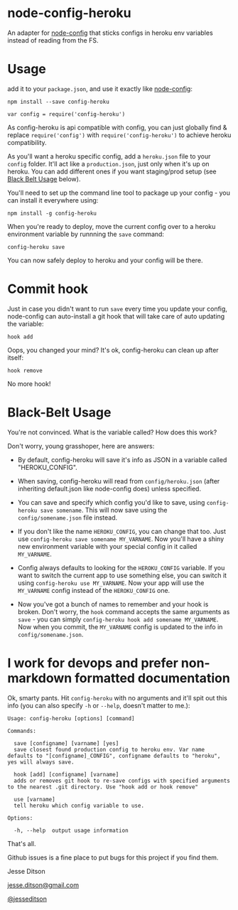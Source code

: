 node-config-heroku
==================

An adapter for [node-config](https://github.com/lorenwest/node-config) that sticks configs in heroku env variables instead of reading from the FS.

Usage
=====

add it to your `package.json`, and use it exactly like [node-config](https://github.com/lorenwest/node-config):

    npm install --save config-heroku

    var config = require('config-heroku')

As config-heroku is api compatible with config, you can just globally find & replace `require('config')` with `require('config-heroku')` to achieve heroku compatibility.

As you'll want a heroku specific config, add a `heroku.json` file to your `config` folder. It'll act like a `production.json`, just only when it's up on heroku. You can add different ones if you want staging/prod setup (see [Black Belt Usage](#Black-Belt-Usage) below).

You'll need to set up the command line tool to package up your config - you can install it everywhere using:

    npm install -g config-heroku

When you're ready to deploy, move the current config over to a heroku environment variable by runnning the `save` command:

    config-heroku save

You can now safely deploy to heroku and your config will be there.

Commit hook
===========

Just in case you didn't want to run `save` every time you update your config, node-config can auto-install a git hook that will take care of auto updating the variable:

    hook add

Oops, you changed your mind? It's ok, config-heroku can clean up after itself:

    hook remove

No more hook!

Black-Belt Usage
================

You're not convinced. What is the variable called? How does this work?

Don't worry, young grasshoper, here are answers:

- By default, config-heroku will save it's info as JSON in a variable called "HEROKU_CONFIG".

- When saving, config-heroku will read from `config/heroku.json` (after inheriting default.json like node-config does) unless specified.

- You can save and specify which config you'd like to save, using `config-heroku save somename`. This will now save using the `config/somename.json` file instead.

- If you don't like the name `HEROKU_CONFIG`, you can change that too. Just use `config-heroku save somename MY_VARNAME`. Now you'll have a shiny new environment variable with your special config in it called `MY_VARNAME`.

- Config always defaults to looking for the `HEROKU_CONFIG` variable. If you want to switch the current app to use something else, you can switch it using `config-heroku use MY_VARNAME`. Now your app will use the `MY_VARNAME` config instead of the `HEROKU_CONFIG` one.

- Now you've got a bunch of names to remember and your hook is broken. Don't worry, the `hook` command accepts the same arguments as `save` - you can simply `config-heroku hook add somename MY_VARNAME`. Now when you commit, the `MY_VARNAME` config is updated to the info in `config/somename.json`.


I work for devops and prefer non-markdown formatted documentation
=================================================================

Ok, smarty pants. Hit `config-heroku` with no arguments and it'll spit out this info (you can also specify `-h` or `--help`, doesn't matter to me.):


    Usage: config-heroku [options] [command]

    Commands:

      save [configname] [varname] [yes]
      save closest found production config to heroku env. Var name defaults to "[configname]_CONFIG", configname defaults to "heroku", yes will always save.
    
      hook [add] [configname] [varname]
      adds or removes git hook to re-save configs with specified arguments to the nearest .git directory. Use "hook add or hook remove"
    
      use [varname]
      tell heroku which config variable to use.

    Options:

      -h, --help  output usage information

That's all.

Github issues is a fine place to put bugs for this project if you find them.

Jesse Ditson

jesse.ditson@gmail.com

[@jesseditson](http://twitter.com/jesseditson)

